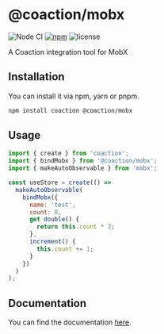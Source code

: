 # @coaction/mobx

![Node CI](https://github.com/unadlib/coaction/workflows/Node%20CI/badge.svg)
[![npm](https://img.shields.io/npm/v/@coaction/mobx.svg)](https://www.npmjs.com/package/@coaction/mobx)
![license](https://img.shields.io/npm/l/@coaction/mobx)

A Coaction integration tool for MobX

## Installation

You can install it via npm, yarn or pnpm.

```sh
npm install coaction @coaction/mobx
```

## Usage

```js
import { create } from 'coaction';
import { bindMobx } from '@coaction/mobx';
import { makeAutoObservable } from 'mobx';

const useStore = create(() =>
  makeAutoObservable(
    bindMobx({
      name: 'test',
      count: 0,
      get double() {
        return this.count * 2;
      },
      increment() {
        this.count += 1;
      }
    })
  )
);
```

## Documentation

You can find the documentation [here](https://github.com/unadlib/coaction).
